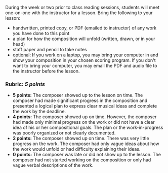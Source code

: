 During the week or two prior to class reading sessions, students will meet one-on-one with the instructor for a lesson. Bring the following to your lesson:

- handwritten, printed copy, or PDF (emailed to instructor) of any work you have done to this point
- a plan for how the composition will unfold (written, drawn, or in your head)
- staff paper and pencil to take notes
- optional: If you work on a laptop, you may bring your computer in and show your composition in your chosen scoring program. If you don't want to bring your computer, you may email the PDF and audio file to the instructor before the lesson.

### Rubric: *5 points*

- **5 points:** The composer showed up to the lesson on time. The composer had made significant progress in the composition and presented a logical plan to express clear musical ideas and complete the work by the deadline.
- **4 points:** The composer showed up on time. However, the composer had made only minimal progress on the work or did not have a clear idea of his or her compositional goals. The plan or the work-in-progress was poorly organized or not clearly documented.
- **2 points:** The composer showed up on time. There was very little progress on the work. The composer had only vague ideas about how the work would unfold or had difficulty explaining their ideas.
- **0 points:** The composer was late or did not show up to the lesson. The composer had not started working on the composition or only had vague verbal descriptions of the work.
